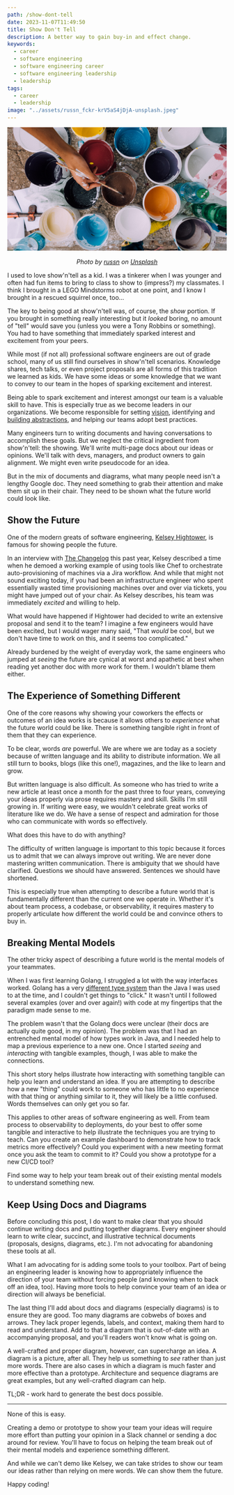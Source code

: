 ```yaml
---
path: /show-dont-tell
date: 2023-11-07T11:49:50
title: Show Don't Tell
description: A better way to gain buy-in and effect change.
keywords:
  - career
  - software engineering
  - software engineering career
  - software engineering leadership
  - leadership
tags:
  - career
  - leadership
image: "../assets/russn_fckr-krV5aS4jDjA-unsplash.jpeg" 
---
```


<center>

![](../assets/russn_fckr-krV5aS4jDjA-unsplash.jpeg)

<span class="credit">

<i>
    
Photo by <a href="https://unsplash.com/@russn_fckr?utm_content=creditCopyText&utm_medium=referral&utm_source=unsplash">russn</a> on <a href="https://unsplash.com/photos/assorted-color-paints-krV5aS4jDjA?utm_content=creditCopyText&utm_medium=referral&utm_source=unsplash">Unsplash</a>
  
</i>

</span>

</center>


I used to love show'n'tell as a kid. I was a tinkerer when I was younger and often had fun items to bring to class to show to (impress?) my classmates. I think I brought in a LEGO Mindstorms robot at one point, and I know I brought in a rescued squirrel once, too...

The key to being good at show'n'tell was, of course, the  _show_ portion. If you brought in something really interesting but it _looked_ boring, no amount of "tell" would save you (unless you were a Tony Robbins or something). You had to have something that immediately sparked interest and excitement from your peers.

While most (if not all) professional software engineers are out of grade school, many of us still find ourselves in show'n'tell scenarios. Knowledge shares, tech talks, or even project proposals are all forms of this tradition we learned as kids. We have some ideas or some knowledge that we want to convey to our team in the hopes of sparking excitement and interest. 

Being able to spark excitement and interest amongst our team is a valuable skill to have. This is especially true as we become leaders in our organizations. We become responsible for setting [vision](https://dangoslen.me/blog/the-importance-of-vision/), identifying and [building abstractions](https://dangoslen.me/blog/on-building-abstractions-too-soon/), and helping our teams adopt best practices. 

Many engineers turn to writing documents and having conversations to accomplish these goals. But we neglect the critical ingredient from show'n'tell: the showing. We'll write multi-page docs about our ideas or opinions. We'll talk with devs, managers, and product owners to gain alignment. We might even write pseudocode for an idea.

But in the mix of documents and diagrams, what many people need isn't a lengthy Google doc. They need something to grab their attention and make them sit up in their chair. They need to be shown what the future world could look like.

## Show the Future

One of the modern greats of software engineering, [Kelsey Hightower](https://en.wikipedia.org/wiki/Kelsey_Hightower), is famous for showing people the future.

In an interview with [The Changelog](https://changelog.com/friends/6) this past year, Kelsey described a time when he demoed a working example of using tools like Chef to orchestrate auto-provisioning of machines via a Jira workflow. And while that might not sound exciting today, if you had been an infrastructure engineer who spent essentially wasted time provisioning machines over and over via tickets, you might have jumped out of your chair. As Kelsey describes, his team was immediately _excited_ and willing to help.

What would have happened if Hightower had decided to write an extensive proposal and send it to the team? I imagine a few engineers would have been excited, but I would wager many said, "That _would_ be cool, but we don't have time to work on this, and it seems too complicated." 

Already burdened by the weight of everyday work, the same engineers who jumped at _seeing_ the future are cynical at worst and apathetic at best when reading yet another doc with more work for them. I wouldn't blame them either.

## The Experience of Something Different

One of the core reasons why showing your coworkers the effects or outcomes of an idea works is because it allows others to _experience_ what the future world could be like. There is something tangible right in front of them that they can experience.

To be clear, words _are_ powerful. We are where we are today as a society because of written language and its ability to distribute information. We all still turn to books, blogs (like this one!), magazines, and the like to learn and grow.

But written language is also difficult. As someone who has tried to write a new article at least once a month for the past three to four years, conveying your ideas properly via prose requires mastery and skill. Skills I'm still growing in. If writing were easy, we wouldn't celebrate great works of literature like we do. We have a sense of respect and admiration for those who can communicate with words so effectively.

What does this have to do with anything? 

The difficulty of written language is important to this topic because it forces us to admit that we can always improve out writing. We are never done mastering written communication. There is ambiguity that we should have clarified. Questions we should have answered. Sentences we should have shortened.

This is especially true when attempting to describe a future world that is fundamentally different than the current one we operate in. Whether it's about team process, a codebase, or observability, it requires mastery to properly articulate how different the world could be and convince others to buy in.

## Breaking Mental Models

The other tricky aspect of describing a future world is the mental models of your teammates.

When I was first learning Golang, I struggled a lot with the way interfaces worked. Golang has a very [different type system](https://go.dev/ref/spec#Types) than the Java I was used to at the time, and I couldn't get things to "click." It wasn't until I followed several examples (over and over again!) with code at my fingertips that the paradigm made sense to me.

The problem wasn't that the Golang docs were unclear (their docs are actually quite good, in my opinion). The problem was that I had an entrenched mental model of how types work in Java, and I needed help to map a previous experience to a new one. Once I started _seeing_ and _interacting_ with tangible examples, though, I was able to make the connections.

This short story helps illustrate how interacting with something tangible can help you learn and understand an idea. If you are attempting to describe how a new "thing" could work to someone who has little to no experience with that thing or anything similar to it, they will likely be a little confused. Words themselves can only get you so far. 

This applies to other areas of software engineering as well. From team process to observability to deployments, do your best to offer some tangible and interactive to help illustrate the techniques you are trying to teach. Can you create an example dashboard to demonstrate how to track metrics more effectively? Could you experiment with a new meeting format once you ask the team to commit to it? Could you show a prototype for a new CI/CD tool?

Find some way to help your team break out of their existing mental models to understand something new.

## Keep Using Docs and Diagrams

Before concluding this post, I do want to make clear that you should continue writing docs and putting together diagrams. Every engineer should learn to write clear, succinct, and illustrative technical documents (proposals, designs, diagrams, etc.). I'm not advocating for abandoning these tools at all.

What I am advocating for is adding some tools to your toolbox. Part of being an engineering leader is knowing how to appropriately influence the direction of your team without forcing people (and knowing when to back off an idea, too). Having more tools to help convince your team of an idea or direction will always be beneficial. 

The last thing I'll add about docs and diagrams (especially diagrams) is to ensure they are good. Too many diagrams are cobwebs of boxes and arrows. They lack proper legends, labels, and context, making them hard to read and understand. Add to that a diagram that is out-of-date with an accompanying proposal, and you'll readers won't know what is going on.

A well-crafted and proper diagram, however, can supercharge an idea. A diagram is a picture, after all. They help us something to _see_ rather than just more words. There are also cases in which a diagram is much faster and more effective than a prototype. Architecture and sequence diagrams are great examples, but any well-crafted diagram can help. 

TL;DR - work hard to generate the best docs possible. 

---

None of this is easy. 

Creating a demo or prototype to show your team your ideas will require more effort than putting your opinion in a Slack channel or sending a doc around for review. You'll have to focus on helping the team break out of their mental models and experience something different. 

And while we can't demo like Kelsey, we can take strides to show our team our ideas rather than relying on mere words. We can show them the future.

Happy coding!





